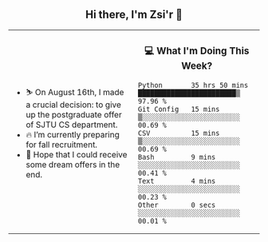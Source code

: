 <h2 align="center"> Hi there, I'm Zsi'r 👋 </h2>

<table>
    <tr>
        <td valign="center" width="50%">
            <ul>
                <li> ⛷️ On August 16th, I made a crucial decision: to give up the postgraduate offer of SJTU CS department.</li>
                <li> 🔥 I’m currently preparing for fall recruitment.</li>
                <li> 🙏 Hope that I could receive some dream offers in the end.</li>
            </ul>
        </td>
       <td valign="top" width="50%">

<h3 align="center"> 💻 What I'm Doing This Week? </h3>

<!--START_SECTION:waka-->

```text
Python       35 hrs 50 mins  ████████████████████████▒   97.96 %
Git Config   15 mins         ▒░░░░░░░░░░░░░░░░░░░░░░░░   00.69 %
CSV          15 mins         ▒░░░░░░░░░░░░░░░░░░░░░░░░   00.69 %
Bash         9 mins          ░░░░░░░░░░░░░░░░░░░░░░░░░   00.41 %
Text         4 mins          ░░░░░░░░░░░░░░░░░░░░░░░░░   00.23 %
Other        0 secs          ░░░░░░░░░░░░░░░░░░░░░░░░░   00.01 %
```

<!--END_SECTION:waka-->
</td></tr>
</table>
